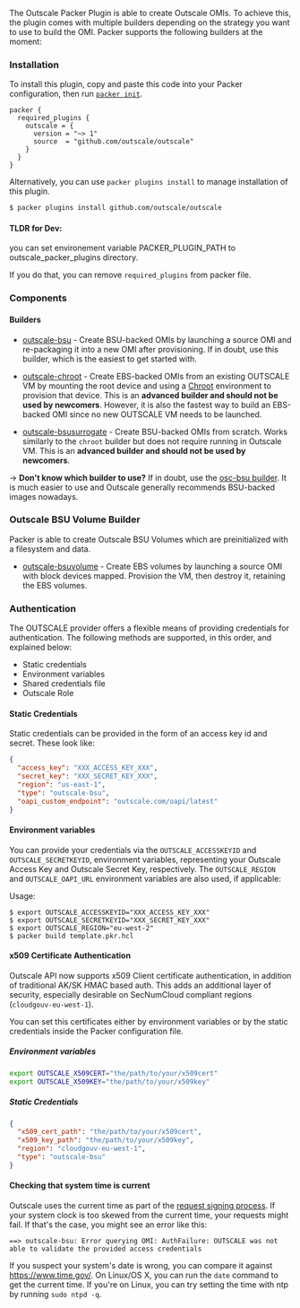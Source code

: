 
The Outscale Packer Plugin is able to create Outscale OMIs. To achieve this, the plugin comes with
multiple builders depending on the strategy you want to use to build the OMI.
Packer supports the following builders at the moment:

### Installation

To install this plugin, copy and paste this code into your Packer configuration, then run [`packer init`](https://www.packer.io/docs/commands/init).

```hcl
packer {
  required_plugins {
    outscale = {
      version = "~> 1"
      source  = "github.com/outscale/outscale"
    }
  }
}
```

Alternatively, you can use `packer plugins install` to manage installation of this plugin.

```sh
$ packer plugins install github.com/outscale/outscale
```

#### TLDR for Dev:
you can set environement variable PACKER_PLUGIN_PATH to outscale_packer_plugins directory.

If you do that, you can remove `required_plugins` from packer file.

### Components

#### Builders

- [outscale-bsu](/packer/integrations/outscale/latest/components/builder/bsu) - Create BSU-backed OMIs by
  launching a source OMI and re-packaging it into a new OMI after
  provisioning. If in doubt, use this builder, which is the easiest to get
  started with.

- [outscale-chroot](/packer/integrations/outscale/latest/components/builder/chroot) - Create EBS-backed OMIs
  from an existing OUTSCALE VM by mounting the root device and using a
  [Chroot](https://en.wikipedia.org/wiki/Chroot) environment to provision
  that device. This is an **advanced builder and should not be used by
  newcomers**. However, it is also the fastest way to build an EBS-backed OMI
  since no new OUTSCALE VM needs to be launched.

- [outscale-bsusurrogate](/packer/integrations/outscale/latest/components/builder/bsusurrogate) - Create BSU-backed OMIs from scratch. Works similarly to the `chroot` builder but does
  not require running in Outscale VM. This is an **advanced builder and should not be
  used by newcomers**.

-> **Don't know which builder to use?** If in doubt, use the [osc-bsu builder](/packer/integrations/outscale/latest/components/builder/bsu). It is much easier to use and Outscale generally recommends BSU-backed images nowadays.

### Outscale BSU Volume Builder

Packer is able to create Outscale BSU Volumes which are preinitialized with a filesystem and data.

- [outscale-bsuvolume](/packer/integrations/outscale/latest/components/builder/bsuvolume) - Create EBS volumes by launching a source OMI with block devices mapped. Provision the VM, then destroy it, retaining the EBS volumes.


### Authentication

The OUTSCALE provider offers a flexible means of providing credentials for authentication. The following methods are supported, in this order, and explained below:

- Static credentials
- Environment variables
- Shared credentials file
- Outscale Role

#### Static Credentials

Static credentials can be provided in the form of an access key id and secret.
These look like:

```json
{
  "access_key": "XXX_ACCESS_KEY_XXX",
  "secret_key": "XXX_SECRET_KEY_XXX",
  "region": "us-east-1",
  "type": "outscale-bsu",
  "oapi_custom_endpoint": "outscale.com/oapi/latest"
}
```

#### Environment variables

You can provide your credentials via the `OUTSCALE_ACCESSKEYID` and
`OUTSCALE_SECRETKEYID`, environment variables, representing your Outscale Access
Key and Outscale Secret Key, respectively. The `OUTSCALE_REGION` and
`OUTSCALE_OAPI_URL` environment variables are also used, if applicable:

Usage:

    $ export OUTSCALE_ACCESSKEYID="XXX_ACCESS_KEY_XXX"
    $ export OUTSCALE_SECRETKEYID="XXX_SECRET_KEY_XXX"
    $ export OUTSCALE_REGION="eu-west-2"
    $ packer build template.pkr.hcl

#### x509 Certificate Authentication

Outscale API now supports x509 Client certificate authentication, in addition of traditional AK/SK HMAC based auth.
This adds an additional layer of security, especially desirable on SecNumCloud compliant regions (`cloudgouv-eu-west-1`).

You can set this certificates either by environment variables or by the static credentials inside the Packer configuration file.

##### Environment variables

```bash
export OUTSCALE_X509CERT="the/path/to/your/x509cert"
export OUTSCALE_X509KEY="the/path/to/your/x509key"
```

##### Static Credentials

```json
{
  "x509_cert_path": "the/path/to/your/x509cert",
  "x509_key_path": "the/path/to/your/x509key",
  "region": "cloudgouv-eu-west-1",
  "type": "outscale-bsu"
}
```

#### Checking that system time is current

Outscale uses the current time as part of the [request signing
process](https://docs.outscale.com/en/userguide/About-Signatures-of-API-Requests.html). If
your system clock is too skewed from the current time, your requests might
fail. If that's the case, you might see an error like this:

    ==> outscale-bsu: Error querying OMI: AuthFailure: OUTSCALE was not able to validate the provided access credentials

If you suspect your system's date is wrong, you can compare it against
<https://www.time.gov/>. On Linux/OS X, you can run the `date` command to get
the current time. If you're on Linux, you can try setting the time with ntp by
running `sudo ntpd -q`.
